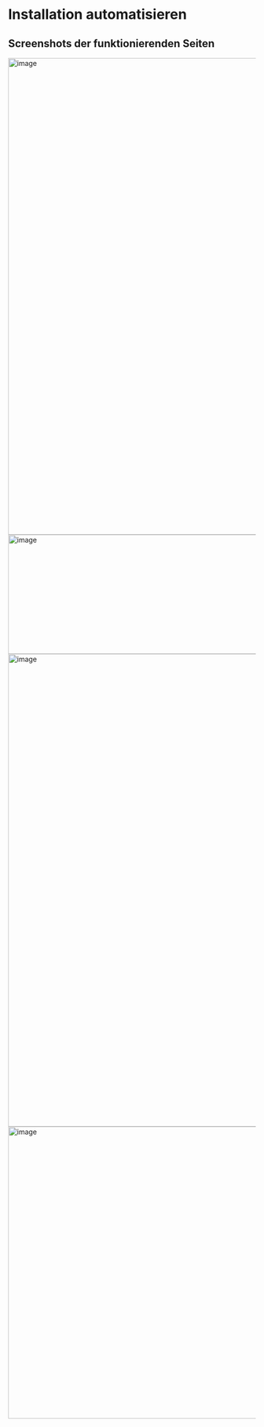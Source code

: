 # Installation automatisieren

## Screenshots der funktionierenden Seiten
<img width="1914" height="971" alt="image" src="https://github.com/user-attachments/assets/7c9590a7-7dc7-4182-a9fd-ee4b0753c1fb" />
<img width="581" height="243" alt="image" src="https://github.com/user-attachments/assets/01cd44e5-d367-44cb-aa1f-8a301d21e5c2" />
<img width="1544" height="963" alt="image" src="https://github.com/user-attachments/assets/f8e2212b-df21-4350-b692-46648971f221" />
<img width="1743" height="595" alt="image" src="https://github.com/user-attachments/assets/200477fa-4b8a-42f5-aa2d-444757e18c5d" />







